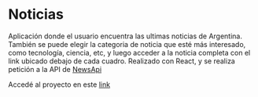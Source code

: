 # Noticias

Aplicación donde el usuario encuentra las ultimas noticias de Argentina. También se puede elegir la categoria de noticia que esté más interesado, como tecnología, ciencia, etc, y luego acceder a la noticia completa con el link ubicado debajo de cada cuadro. Realizado con React, y se realiza petición a la API de [NewsApi](https://newsapi.org/)

Accedé al proyecto en este [link]()